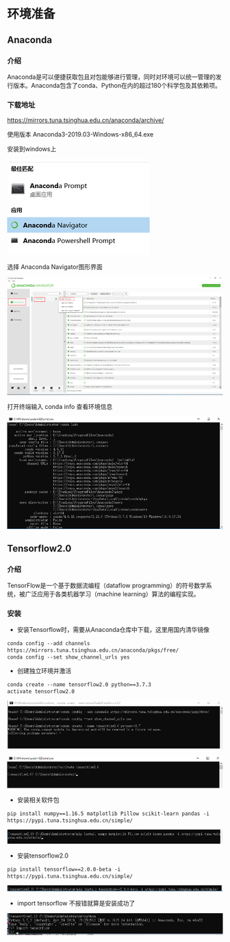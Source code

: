 # 环境准备

## Anaconda

### 介绍

Anaconda是可以便捷获取包且对包能够进行管理，同时对环境可以统一管理的发行版本。Anaconda包含了conda、Python在内的超过180个科学包及其依赖项。

### 下载地址

https://mirrors.tuna.tsinghua.edu.cn/anaconda/archive/

使用版本 Anaconda3-2019.03-Windows-x86_64.exe

安装到windows上

![](./doc/01.png)

选择 Anaconda Navigator图形界面

![](./doc/02.png)

打开终端输入 conda info 查看环境信息

![](./doc/03.png)

## Tensorflow2.0

### 介绍

TensorFlow是一个基于数据流编程（dataflow programming）的符号数学系统，被广泛应用于各类机器学习（machine learning）算法的编程实现。

### 安装

- 安装Tensorflow时，需要从Anaconda仓库中下载，这里用国内清华镜像


```shell
conda config --add channels https://mirrors.tuna.tsinghua.edu.cn/anaconda/pkgs/free/
conda config --set show_channel_urls yes
```

- 创建独立环境并激活

```shell
conda create --name tensorflow2.0 python==3.7.3
activate tensorflow2.0
```

![](./doc/04.png)

![](./doc/05.png)

- 安装相关软件包

```shell
pip install numpy==1.16.5 matplotlib Pillow scikit-learn pandas -i https://pypi.tuna.tsinghua.edu.cn/simple/
```

![](./doc/06.png)

- 安装tensorflow2.0

```shell
pip install tensorflow==2.0.0-beta -i https://pypi.tuna.tsinghua.edu.cn/simple/
```

![](./doc/07.png)

- import tensorflow 不报错就算是安装成功了

![](./doc/08.png)

